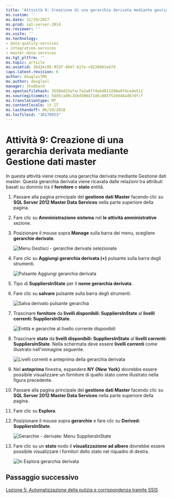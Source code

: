 ```yaml
---
title: 'Attività 9: Creazione di una gerarchia derivata mediante gestione dati Master | Documenti Microsoft'
ms.custom: ''
ms.date: 12/29/2017
ms.prod: sql-server-2014
ms.reviewer: ''
ms.suite: ''
ms.technology:
- data-quality-services
- integration-services
- master-data-services
ms.tgt_pltfrm: ''
ms.topic: article
ms.assetid: 3bd2ec05-933f-4947-b1fe-c9226961eb7d
caps.latest.revision: 6
author: douglaslMS
ms.author: douglasl
manager: jhubbard
ms.openlocfilehash: 35584d33afac7a2a8f74abd013288a974cade512
ms.sourcegitcommit: 5dd5cad0c1bbd308471d6c885f516948ad67dfcf
ms.translationtype: MT
ms.contentlocale: it-IT
ms.lasthandoff: 06/19/2018
ms.locfileid: "36170913"
---
```

# <a name="task-9-creating-a-derived-hierarchy-using-master-data-manager"></a>Attività 9: Creazione di una gerarchia derivata mediante Gestione dati master
  In questa attività viene creata una gerarchia derivata mediante Gestione dati master. Questa gerarchia derivata viene ricavata dalle relazioni tra attributi basati su dominio tra il **fornitore** e **stato** entità.  
  
1.  Passare alla pagina principale del **gestione dati Master** facendo clic su **SQL Server 2012 Master Data Services** nella parte superiore della pagina.  
  
2.  Fare clic su **Amministrazione sistema** nel **le attività amministrative** sezione.  
  
3.  Posizionare il mouse sopra **Manage** sulla barra dei menu, scegliere **gerarchie derivate**.  
  
     ![Menu Gestisci - gerarchie derivate selezionate](../../2014/tutorials/media/et-creatingaderivedhierarchyusingmdm-01.jpg "Menu Gestisci - gerarchie derivate selezionate")  
  
4.  Fare clic su **Aggiungi gerarchia derivata (+)** pulsante sulla barra degli strumenti.  
  
     ![Pulsante Aggiungi gerarchia derivata](../../2014/tutorials/media/et-creatingaderivedhierarchyusingmdm-02.jpg "pulsante Aggiungi gerarchia derivata")  
  
5.  Tipo di **SuppliersInState** per il **nome gerarchia derivata**.  
  
6.  Fare clic su **salvare** pulsante sulla barra degli strumenti.  
  
     ![Salva derivato pulsante gerarchia](../../2014/tutorials/media/et-creatingaderivedhierarchyusingmdm-03.jpg "Salva derivato pulsante gerarchia")  
  
7.  Trascinare **fornitore** da **livelli disponibili: SuppliersInState** al **livelli correnti: SuppliersInState**.  
  
     ![Entità e gerarchie al livello corrente disponibili](../../2014/tutorials/media/et-creatingaderivedhierarchyusingmdm-04.jpg "entità e gerarchie al livello corrente disponibili")  
  
8.  Trascinare **stato** da **livelli disponibili: SuppliersInState** al **livelli correnti: SuppliersInState**. Nella schermata deve essere **livelli correnti** come illustrato nell'immagine seguente.  
  
     ![Livelli correnti e anteprima della gerarchia derivata](../../2014/tutorials/media/et-creatingaderivedhierarchyusingmdm-05.jpg "livelli correnti e anteprima della gerarchia derivata")  
  
9. Nel **anteprima** finestra, espandere **NY {New York}** dovrebbe essere possibile visualizzare un fornitore di quello stato come illustrato nella figura precedente.  
  
10. Passare alla pagina principale del **gestione dati Master** facendo clic su **SQL Server 2012 Master Data Services** nella parte superiore della pagina.  
  
11. Fare clic su **Esplora**.  
  
12. Posizionare il mouse sopra **gerarchie** e fare clic su **Derived: SuppliersInState**.  
  
     ![Gerarchie - derivate: Menu SuppliersInState](../../2014/tutorials/media/et-creatingaderivedhierarchyusingmdm-06.jpg "- gerarchie derivate: SuppliersInState Menu")  
  
13. Fare clic su un **stato** nodo il **visualizzazione ad albero** dovrebbe essere possibile visualizzare i fornitori dello stato nel riquadro di destra.  
  
     ![In Esplora gerarchia derivata](../../2014/tutorials/media/et-creatingaderivedhierarchyusingmdm-07.jpg "in Esplora gerarchia derivata")  
  
## <a name="next-step"></a>Passaggio successivo  
 [Lezione 5: Automatizzazione della pulizia e corrispondenza tramite SSIS](../../2014/tutorials/lesson-5-automating-the-cleansing-and-matching-using-ssis.md)  
  
  